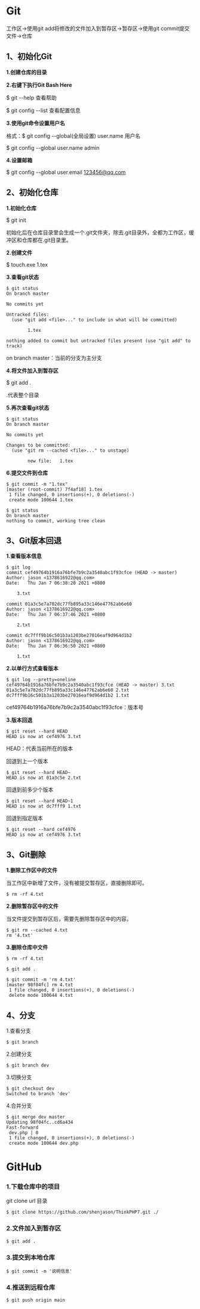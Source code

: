



# Git

工作区->使用git add将修改的文件加入到暂存区->暂存区->使用git commit提交文件->仓库

## 1、初始化Git

**1.创建仓库的目录**

**2.右键下执行Git Bash Here**

$ git --help	查看帮助

$ git config --list	查看配置信息

**3.使用git命令设置用户名**

格式：$ git config --global(全局设置) user.name 用户名

$ git config --global user.name admin

**4.设置邮箱**

$ git config --global user.email 123456@qq.com

## 2、初始化仓库

**1.初始化仓库**

$ git init 

初始化后在仓库目录里会生成一个.git文件夹，除去.git目录外，全都为工作区，缓冲区和仓库都在.git目录里。

**2.创建文件**

$ touch.exe 1.tex

**3.查看git状态**

```
$ git status
On branch master

No commits yet

Untracked files:
  (use "git add <file>..." to include in what will be committed)

        1.tex

nothing added to commit but untracked files present (use "git add" to track)
```

on  branch master：当前的分支为主分支

**4.将文件加入到暂存区**

$ git add .

.代表整个目录

**5.再次查看git状态**

```
$ git status
On branch master

No commits yet

Changes to be committed:
  (use "git rm --cached <file>..." to unstage)

        new file:   1.tex
```

**6.提交文件到仓库**

```
$ git commit -m "1.tex"
[master (root-commit) 7f4af18] 1.tex
 1 file changed, 0 insertions(+), 0 deletions(-)
 create mode 100644 1.tex

$ git status
On branch master
nothing to commit, working tree clean
```

## 3、Git版本回退

**1.查看版本信息**

```
$ git log
commit cef49764b1916a76bfe7b9c2a3540abc1f93cfce (HEAD -> master)
Author: jason <1378616922@qq.com>
Date:   Thu Jan 7 06:38:20 2021 +0800

    3.txt

commit 01a3c5e7a702dc77fb895a33c146e47762ab6e60
Author: jason <1378616922@qq.com>
Date:   Thu Jan 7 06:37:46 2021 +0800

    2.txt

commit dc7fff9b16c501b3a1203be27016eaf9d964d1b2
Author: jason <1378616922@qq.com>
Date:   Thu Jan 7 06:36:50 2021 +0800

    1.txt
```

**2.以单行方式查看版本**

```
$ git log --pretty=oneline
cef49764b1916a76bfe7b9c2a3540abc1f93cfce (HEAD -> master) 3.txt
01a3c5e7a702dc77fb895a33c146e47762ab6e60 2.txt
dc7fff9b16c501b3a1203be27016eaf9d964d1b2 1.txt
```

cef49764b1916a76bfe7b9c2a3540abc1f93cfce：版本号

**3.版本回退**

```
$ git reset --hard HEAD
HEAD is now at cef4976 3.txt
```

HEAD：代表当前所在的版本

回退到上一个版本

```
$ git reset --hard HEAD~
HEAD is now at 01a3c5e 2.txt
```

回退到前多少个版本

```
$ git reset --hard HEAD~1
HEAD is now at dc7fff9 1.txt
```

回退到指定版本

```
$ git reset --hard cef4976
HEAD is now at cef4976 3.txt
```

## 3、Git删除

**1.删除工作区中的文件**

当工作区中新增了文件，没有被提交暂存区，直接删除即可。

```
$ rm -rf 4.txt
```

**2.删除暂存区中的文件**

当文件提交到暂存区后，需要先删除暂存区中的内容。

```
$ git rm --cached 4.txt
rm '4.txt'
```

**3.删除仓库中文件**

```
$ rm -rf 4.txt

$ git add .

$ git commit -m 'rm 4.txt'
[master 98f04fc] rm 4.txt
 1 file changed, 0 insertions(+), 0 deletions(-)
 delete mode 100644 4.txt
```

## 4、分支

1.查看分支

```
$ git branch
```

2.创建分支

```
$ git branch dev
```

3.切换分支

```
$ git checkout dev
Switched to branch 'dev'
```

4.合并分支

```
$ git merge dev master
Updating 98f04fc..cd6a434
Fast-forward
 dev.php | 0
 1 file changed, 0 insertions(+), 0 deletions(-)
 create mode 100644 dev.php
```

# GitHub

### 1.下载仓库中的项目

git clone url 目录

```
$ git clone https://github.com/shenjason/ThinkPHP7.git ./
```

### 2.文件加入到暂存区

```
$ git add .
```

### 3.提交到本地仓库

```
$ git commit -m '说明信息'
```

### 4.推送到远程仓库

```
$ git push origin main
```

